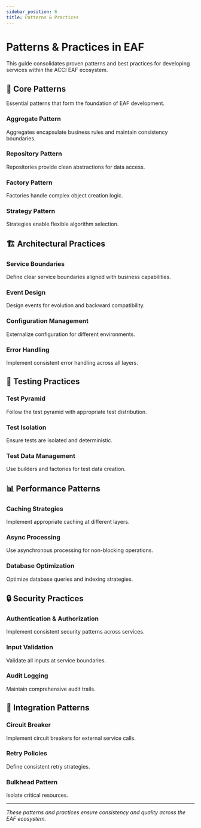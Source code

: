 ```yaml
---
sidebar_position: 6
title: Patterns & Practices
---
```


# Patterns & Practices in EAF

This guide consolidates proven patterns and best practices for developing services within the ACCI
EAF ecosystem.

## 🎯 Core Patterns

Essential patterns that form the foundation of EAF development.

### Aggregate Pattern

Aggregates encapsulate business rules and maintain consistency boundaries.

### Repository Pattern

Repositories provide clean abstractions for data access.

### Factory Pattern

Factories handle complex object creation logic.

### Strategy Pattern

Strategies enable flexible algorithm selection.

## 🏗️ Architectural Practices

### Service Boundaries

Define clear service boundaries aligned with business capabilities.

### Event Design

Design events for evolution and backward compatibility.

### Configuration Management

Externalize configuration for different environments.

### Error Handling

Implement consistent error handling across all layers.

## 🧪 Testing Practices

### Test Pyramid

Follow the test pyramid with appropriate test distribution.

### Test Isolation

Ensure tests are isolated and deterministic.

### Test Data Management

Use builders and factories for test data creation.

## 📊 Performance Patterns

### Caching Strategies

Implement appropriate caching at different layers.

### Async Processing

Use asynchronous processing for non-blocking operations.

### Database Optimization

Optimize database queries and indexing strategies.

## 🔒 Security Practices

### Authentication & Authorization

Implement consistent security patterns across services.

### Input Validation

Validate all inputs at service boundaries.

### Audit Logging

Maintain comprehensive audit trails.

## 🔗 Integration Patterns

### Circuit Breaker

Implement circuit breakers for external service calls.

### Retry Policies

Define consistent retry strategies.

### Bulkhead Pattern

Isolate critical resources.

---

_These patterns and practices ensure consistency and quality across the EAF ecosystem._
